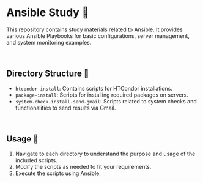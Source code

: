 # Ansible Study 💼

This repository contains study materials related to Ansible. It provides various Ansible Playbooks for basic configurations, server management, and system monitoring examples.

<br/>

## Directory Structure 📂

- `htcondor-install`: Contains scripts for HTCondor installations.
- `package-install`: Scripts for installing required packages on servers.
- `system-check-install-send-gmail`: Scripts related to system checks and functionalities to send results via Gmail.

<br/>

## Usage 🚀

1. Navigate to each directory to understand the purpose and usage of the included scripts.
2. Modify the scripts as needed to fit your requirements.
3. Execute the scripts using Ansible.
